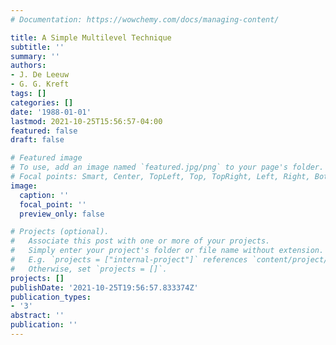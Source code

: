 ```yaml
---
# Documentation: https://wowchemy.com/docs/managing-content/

title: A Simple Multilevel Technique
subtitle: ''
summary: ''
authors:
- J. De Leeuw
- G. G. Kreft
tags: []
categories: []
date: '1988-01-01'
lastmod: 2021-10-25T15:56:57-04:00
featured: false
draft: false

# Featured image
# To use, add an image named `featured.jpg/png` to your page's folder.
# Focal points: Smart, Center, TopLeft, Top, TopRight, Left, Right, BottomLeft, Bottom, BottomRight.
image:
  caption: ''
  focal_point: ''
  preview_only: false

# Projects (optional).
#   Associate this post with one or more of your projects.
#   Simply enter your project's folder or file name without extension.
#   E.g. `projects = ["internal-project"]` references `content/project/deep-learning/index.md`.
#   Otherwise, set `projects = []`.
projects: []
publishDate: '2021-10-25T19:56:57.833374Z'
publication_types:
- '3'
abstract: ''
publication: ''
---
```

